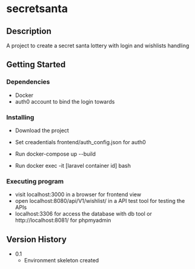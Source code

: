 # secretsanta

## Description

A project to create a secret santa lottery with login and wishlists handling

## Getting Started

### Dependencies

* Docker
* auth0 account to bind the login towards

### Installing

* Download the project

* Set creadentials frontend/auth_config.json for auth0

* Run docker-compose up --build
* Run docker exec -it [laravel container id] bash

### Executing program

* visit localhost:3000 in a browser for frontend view
* open localhost:8080/api/V1/wishlist/ in a API test tool for testing the APIs
* localhost:3306 for access the database with db tool or http://localhost:8081/ for phpmyadmin

## Version History

* 0.1
    * Environment skeleton created 